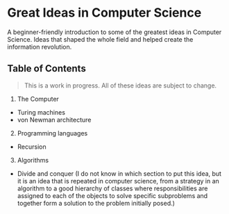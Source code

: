 # Great Ideas in Computer Science

A beginner-friendly introduction to some of the greatest ideas in Computer Science. Ideas that shaped the whole field and helped create the information revolution.

## Table of Contents

> This is a work in progress. All of these ideas are subject to change.

1. The Computer
  - Turing machines
  - von Newman architecture
  
2. Programming languages
  - Recursion

3. Algorithms
  - Divide and conquer (I do not know in which section to put this idea, but it is an idea that is repeated in computer science, from a strategy in an algorithm to a good hierarchy of classes where responsibilities are assigned to each of the objects to solve specific subproblems and together form a solution to the problem initially posed.)
